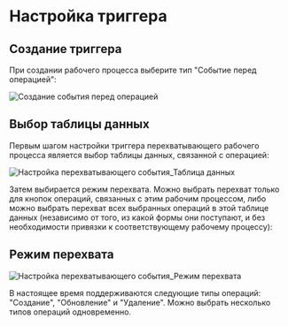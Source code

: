 # Настройка триггера

## Создание триггера

При создании рабочего процесса выберите тип "Событие перед операцией":

![Создание события перед операцией](https://static-docs.nocobase.com/2add03f2bdb0a836baae5fe9864fc4b6.png)

## Выбор таблицы данных

Первым шагом настройки триггера перехватывающего рабочего процесса является выбор таблицы данных, связанной с операцией:

![Настройка перехватывающего события_Таблица данных](https://static-docs.nocobase.com/8f7122caca8159d334cf776f838d53d6.png)

Затем выбирается режим перехвата. Можно выбрать перехват только для кнопок операций, связанных с этим рабочим процессом, либо можно выбрать перехват всех выбранных операций в этой таблице данных (независимо от того, из какой формы они поступают, и без необходимости привязки к соответствующему рабочему процессу):

## Режим перехвата

![Настройка перехватывающего события_Режим перехвата](https://static-docs.nocobase.com/145a7f7c3ba440bb6ca93a5ee84f16e2.png)

В настоящее время поддерживаются следующие типы операций: "Создание", "Обновление" и "Удаление". Можно выбрать несколько типов операций одновременно.
